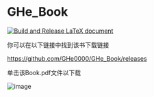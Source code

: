# GHe_Book

[![Build and Release LaTeX document](https://github.com/GHe0000/GHe_Book/actions/workflows/build-latex.yml/badge.svg)](https://github.com/GHe0000/GHe_Book/actions/workflows/build-latex.yml)

你可以在以下链接中找到该书下载链接

https://github.com/GHe0000/GHe_Book/releases

单击该Book.pdf文件以下载

![image](https://user-images.githubusercontent.com/30252929/204068686-2b744834-a45e-4af9-bc1c-2fb407cc8715.png)
